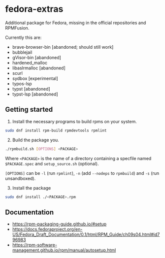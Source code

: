 fedora-extras
=============

Additional package for Fedora, missing in the official repositories and RPMFusion.

Currently this are:
- brave-browser-bin [abandoned; should still work]
- bubblejail
- gVisor-bin [abandoned]
- hardened_malloc
- libaslrmalloc [abandoned]
- scurl
- sydbox [experimental]
- typos-lsp
- typst [abandoned]
- typst-lsp [abandoned]

Getting started
---------------

1. Install the necessary programs to build rpms on your system.

```bash
sudo dnf install rpm-build rpmdevtools rpmlint
```

2. Build the package you.

```bash
./rpmbuild.sh [OPTIONS] <PACKAGE>
```

Where `<PACKAGE>` is the name of a directory containing a specfile named `$PACKAGE.spec` and `setup_source.sh` (optional).

`[OPTIONS]` can be `-l` (run `rpmlint`), `-n` (add `--nodeps` to `rpmbuild`) and `-s` (run unsandboxed).

3. Install the package

```bash
sudo dnf install ./<PACKAGE>.rpm
```

Documentation
-------------

 - <https://rpm-packaging-guide.github.io/#setup>
 - <https://docs.fedoraproject.org/en-US/Fedora_Draft_Documentation/0.1/html/RPM_Guide/ch09s04.html#id796983>
 - <https://rpm-software-management.github.io/rpm/manual/autosetup.html>
